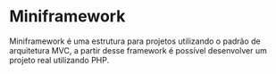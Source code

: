 # Miniframework
 Miniframework é uma estrutura para projetos utilizando o padrão de arquitetura MVC, a partir desse framework é possível desenvolver um projeto real utilizando PHP.
